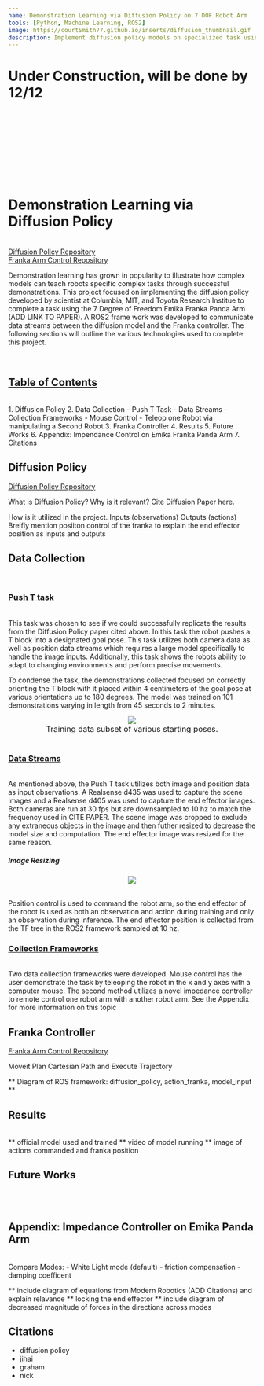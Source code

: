 ```yaml
---
name: Demonstration Learning via Diffusion Policy on 7 DOF Robot Arm
tools: [Python, Machine Learning, ROS2]
image: https://courtSmith77.github.io/inserts/diffusion_thumbnail.gif
description: Implement diffusion policy models on specialized task using a Franka Panda Arm.
---
```


# Under Construction, will be done by 12/12

<br>
<br>
<br>
<br>
<br>
<br>
<br>
<br>


# Demonstration Learning via Diffusion Policy
<br>
<!-- hyperlink to github -->
<a href="https://github.com/courtSmith77/diffusion_policy">Diffusion Policy Repository</a>
<br>
<a href="https://github.com/courtSmith77/FrankaTeleop">Franka Arm Control Repository</a>

Demonstration learning has grown in popularity to illustrate how complex models can teach robots specific complex tasks through successful demonstrations. This project focused on implementing the diffusion policy developed by scientist at Columbia, MIT, and Toyota Research Institue to complete a task using the 7 Degree of Freedom Emika Franka Panda Arm (ADD LINK TO PAPER). A ROS2 frame work was developed to communicate data streams between the diffusion model and the Franka controller. The following sections will outline the various technologies used to complete this project.

<br>


## <u>Table of Contents</u>
<br>
1. Diffusion Policy
2. Data Collection
    - Push T Task
    - Data Streams
    - Collection Frameworks
        - Mouse Control
        - Teleop one Robot via manipulating a Second Robot
3. Franka Controller
4. Results
5. Future Works
6. Appendix: Impendance Control on Emika Franka Panda Arm
7. Citations
<br>

## <b>Diffusion Policy</b>
<a href="https://github.com/courtSmith77/diffusion_policy">Diffusion Policy Repository</a>
<br>

What is Diffusion Policy?
Why is it relevant?
Cite Diffusion Paper here.

How is it utilized in the project.
Inputs (observations)
Outputs (actions)
Breifly mention posiiton control of the franka to explain the end effector position as inputs and outputs
<br>

## <b>Data Collection</b>
<br>

### <u>Push T task</u>
<br>
This task was chosen to see if we could successfully replicate the results from the Diffusion Policy paper cited above. In this task the robot pushes a T block into a designated goal pose. This task utilizes both camera data as well as position data streams which requires a large model specifically to handle the image inputs. Additionally, this task shows the robots ability to adapt to changing environments and perform precise movements.

To condense the task, the demonstrations collected focused on correctly orienting the T block with it placed within 4 centimeters of the goal pose at various orientations up to 180 degrees. The model was trained on 101 demonstrations varying in length from 45 seconds to 2 minutes.

<center>
<img src="{{ site.url }}{{ site.baseurl }}/inserts/dp_starting_poses.png"/>
<figcaption style="font-size: 16px;">Training data subset of various starting poses.</figcaption>
</center>
<br>


### <u>Data Streams</u>
<br>
As mentioned above, the Push T task utilizes both image and position data as input observations. A Realsense d435 was used to capture the scene images and a Realsense d405 was used to capture the end effector images. Both cameras are run at 30 fps but are downsampled to 10 hz to match the frequency used in CITE PAPER. The scene image was cropped to exclude any extraneous objects in the image and then futher resized to decrease the model size and computation. The end effector image was resized for the same reason.

##### Image Resizing
<center><img src="{{ site.url }}{{ site.baseurl }}/inserts/obs_data_image_resize.jpg"/></center>
<br>

Position control is used to command the robot arm, so the end effector of the robot is used as both an observation and action during training and only an observation during inference. The end effector position is collected from the TF tree in the ROS2 framework sampled at 10 hz.
<br>

### <u>Collection Frameworks</u>
<br>
Two data collection frameworks were developed. Mouse control has the user demonstrate the task by teleoping the robot in the x and y axes with a computer mouse.
The second method utilizes a novel impedance controller to remote control one robot arm with another robot arm. See the Appendix for more information on this topic
<br>

## <b>Franka Controller</b>
<a href="https://github.com/courtSmith77/FrankaTeleop">Franka Arm Control Repository</a>
<br>

Moveit Plan Cartesian Path and Execute Trajectory

** Diagram of ROS framework: diffusion_policy, action_franka, model_input **
<br>

## <b>Results</b>

<br>
** official model used and trained
** video of model running
** image of actions commanded and franka position
<br>

## <b>Future Works</b>
<br>

<br>

## <b>Appendix: Impedance Controller on Emika Panda Arm</b>
<br>
Compare Modes:
- White Light mode (default)
- friction compensation
- damping coefficent

** include diagram of equations from Modern Robotics (ADD Citations) and explain relavance
** locking the end effector
** include diagram of decreased magnitude of forces in the directions across modes
<br>

## <b>Citations</b>
- diffusion policy
- jihai
- graham
- nick



